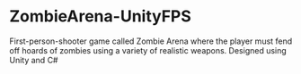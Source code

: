 # ZombieArena-UnityFPS
First-person-shooter game called Zombie Arena where the player must fend off hoards of zombies using a variety of realistic weapons. Designed using Unity and C#

